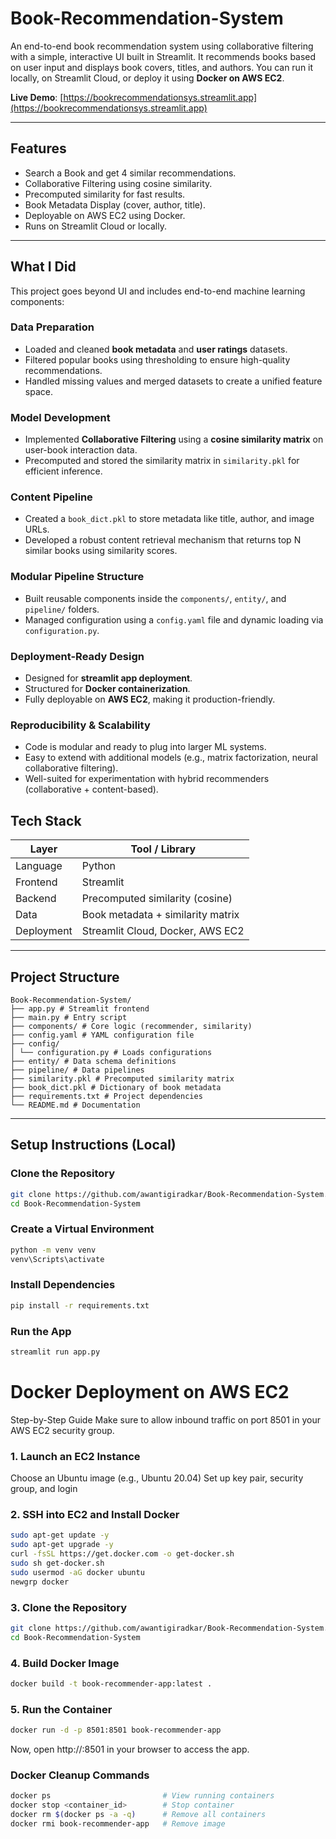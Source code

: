# Book-Recommendation-System
An end-to-end book recommendation system using collaborative filtering with a simple, interactive UI built in Streamlit. It recommends books based on user input and displays book covers, titles, and authors. You can run it locally, on Streamlit Cloud, or deploy it using **Docker on AWS EC2**.

**Live Demo**: [https://bookrecommendationsys.streamlit.app](https://bookrecommendationsys.streamlit.app)

---

## Features

- Search a Book and get 4 similar recommendations.
- Collaborative Filtering using cosine similarity.
- Precomputed similarity for fast results.
- Book Metadata Display (cover, author, title).
- Deployable on AWS EC2 using Docker.
- Runs on Streamlit Cloud or locally.

---

## What I Did 

This project goes beyond UI and includes end-to-end machine learning components:

### Data Preparation
- Loaded and cleaned **book metadata** and **user ratings** datasets.
- Filtered popular books using thresholding to ensure high-quality recommendations.
- Handled missing values and merged datasets to create a unified feature space.

### Model Development
- Implemented **Collaborative Filtering** using a **cosine similarity matrix** on user-book interaction data.
- Precomputed and stored the similarity matrix in `similarity.pkl` for efficient inference.

### Content Pipeline
- Created a `book_dict.pkl` to store metadata like title, author, and image URLs.
- Developed a robust content retrieval mechanism that returns top N similar books using similarity scores.

### Modular Pipeline Structure
- Built reusable components inside the `components/`, `entity/`, and `pipeline/` folders.
- Managed configuration using a `config.yaml` file and dynamic loading via `configuration.py`.

### Deployment-Ready Design
- Designed for **streamlit app deployment**.
- Structured for **Docker containerization**.
- Fully deployable on **AWS EC2**, making it production-friendly.

### Reproducibility & Scalability
- Code is modular and ready to plug into larger ML systems.
- Easy to extend with additional models (e.g., matrix factorization, neural collaborative filtering).
- Well-suited for experimentation with hybrid recommenders (collaborative + content-based).

## Tech Stack

| Layer        | Tool / Library             |
|--------------|-----------------------------|
| Language     | Python                      |
| Frontend     | Streamlit                   |
| Backend      | Precomputed similarity (cosine) |
| Data         | Book metadata + similarity matrix |
| Deployment   | Streamlit Cloud, Docker, AWS EC2 |

---

## Project Structure
```
Book-Recommendation-System/
├── app.py # Streamlit frontend
├── main.py # Entry script
├── components/ # Core logic (recommender, similarity)
├── config.yaml # YAML configuration file
├── config/
│ └── configuration.py # Loads configurations
├── entity/ # Data schema definitions
├── pipeline/ # Data pipelines
├── similarity.pkl # Precomputed similarity matrix
├── book_dict.pkl # Dictionary of book metadata
├── requirements.txt # Project dependencies
└── README.md # Documentation
```

---

## Setup Instructions (Local)

### Clone the Repository

```bash
git clone https://github.com/awantigiradkar/Book-Recommendation-System.git
cd Book-Recommendation-System
```
### Create a Virtual Environment
```bash
python -m venv venv
venv\Scripts\activate
```

### Install Dependencies
``` bash
pip install -r requirements.txt
```
### Run the App
```bash
streamlit run app.py
```
# Docker Deployment on AWS EC2
Step-by-Step Guide
Make sure to allow inbound traffic on port 8501 in your AWS EC2 security group.

### 1. Launch an EC2 Instance
Choose an Ubuntu image (e.g., Ubuntu 20.04)
Set up key pair, security group, and login

### 2. SSH into EC2 and Install Docker
``` bash
sudo apt-get update -y
sudo apt-get upgrade -y
curl -fsSL https://get.docker.com -o get-docker.sh
sudo sh get-docker.sh
sudo usermod -aG docker ubuntu
newgrp docker
```

### 3. Clone the Repository
```bash
git clone https://github.com/awantigiradkar/Book-Recommendation-System.git
cd Book-Recommendation-System
```
### 4. Build Docker Image
```bash
docker build -t book-recommender-app:latest .
```
### 5. Run the Container
```bash
docker run -d -p 8501:8501 book-recommender-app
```
Now, open http://<your-ec2-public-ip>:8501 in your browser to access the app.

### Docker Cleanup Commands
```bash
docker ps                         # View running containers
docker stop <container_id>        # Stop container
docker rm $(docker ps -a -q)      # Remove all containers
docker rmi book-recommender-app   # Remove image
```

